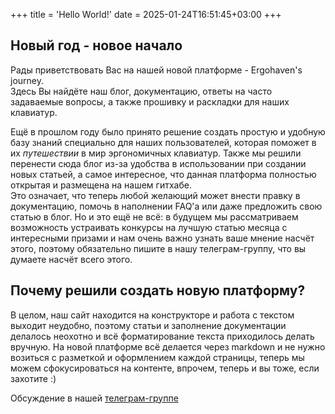 +++
title = 'Hello World!'
date = 2025-01-24T16:51:45+03:00
+++

## Новый год - новое начало
Рады приветствовать Вас на нашей новой платформе - Ergohaven's journey.  
Здесь Вы найдёте наш блог, документацию, ответы на часто задаваемые вопросы, а также прошивку и раскладки для наших клавиатур.  

Ещё в прошлом году было принято решение создать простую и удобную базу знаний специально для наших пользователей, которая поможет в их *путешествии* в мир эргономичных клавиатур.
Также мы решили перенести сюда блог из-за удобства в использовании при создании новых статьей, а самое интересное, что данная платформа полностью открытая и размещена на нашем гитхабе.  
Это означает, что теперь любой желающий может внести правку в документацию, помочь в наполнении FAQ'а или даже предложить свою статью в блог. Но и это ещё не всё: в будущем мы рассматриваем возможность устраивать конкурсы на лучшую статью месяца с интересными призами и нам очень важно узнать ваше мнение насчёт этого, поэтому обязательно пишите в нашу телеграм-группу, что вы думаете насчёт всего этого.

## Почему решили создать новую платформу?
В целом, наш сайт находится на конструкторе и работа с текстом выходит неудобно, поэтому статьи и заполнение документации делалось неохотно и всё форматирование текста приходилось делать вручную. На новой платформе всё делается через markdown и не нужно возиться с разметкой и оформлением каждой страницы, теперь мы можем сфокусироваться на контенте, впрочем, теперь и вы тоже, если захотите :)

Обсуждение в нашей [телеграм-группе](https://t.me/+E-mlq11c97AyZmY6)
